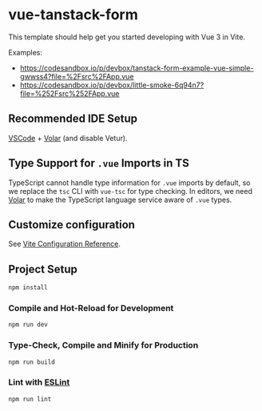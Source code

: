 # vue-tanstack-form

This template should help get you started developing with Vue 3 in Vite.

Examples:

- <https://codesandbox.io/p/devbox/tanstack-form-example-vue-simple-gwwss4?file=%2Fsrc%2FApp.vue>
- <https://codesandbox.io/p/devbox/little-smoke-6q94n7?file=%252Fsrc%252FApp.vue>

## Recommended IDE Setup

[VSCode](https://code.visualstudio.com/) + [Volar](https://marketplace.visualstudio.com/items?itemName=Vue.volar) (and disable Vetur).

## Type Support for `.vue` Imports in TS

TypeScript cannot handle type information for `.vue` imports by default, so we replace the `tsc` CLI with `vue-tsc` for type checking. In editors, we need [Volar](https://marketplace.visualstudio.com/items?itemName=Vue.volar) to make the TypeScript language service aware of `.vue` types.

## Customize configuration

See [Vite Configuration Reference](https://vite.dev/config/).

## Project Setup

```sh
npm install
```

### Compile and Hot-Reload for Development

```sh
npm run dev
```

### Type-Check, Compile and Minify for Production

```sh
npm run build
```

### Lint with [ESLint](https://eslint.org/)

```sh
npm run lint
```

